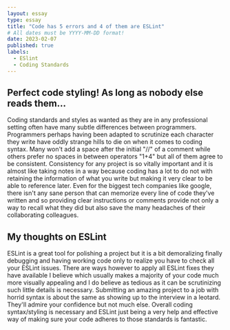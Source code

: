 ```yaml
---
layout: essay
type: essay
title: "Code has 5 errors and 4 of them are ESLint"
# All dates must be YYYY-MM-DD format!
date: 2023-02-07
published: true
labels:
  - ESlint
  - Coding Standards
---
```


## Perfect code styling! As long as nobody else reads them...
Coding standards and styles as wanted as they are in any professional setting often have many subtle differences between programmers. Programmers perhaps having been adapted to scrutinize each character they write have oddly strange hills to die on when it comes to coding syntax. Many won't add a space after the initial "//" of a comment while others prefer no spaces in between operators "1+4" but all of them agree to be consistent. Consistency for any project is so vitally important and it is almost like taking notes in a way because coding has a lot to do not with retaining the information of what you write but making it very clear to be able to reference later. Even for the biggest tech companies like google, there isn't any sane person that can memorize every line of code they've written and so providing clear instructions or comments provide not only a way to recall what they did but also save the many headaches of their collaborating colleagues. 

## My thoughts on ESLint 
ESLint is a great tool for polishing a project but it is a bit demoralizing finally debugging and having working code only to realize you have to check all your ESLint issues. There are ways however to apply all ESLint fixes they have available I believe which usually makes a majority of your code much more visually appealing and I do believe as tedious as it can be scrutinizing such little details is necessary. Submitting an amazing project to a job with horrid syntax is about the same as showing up to the interview in a leotard. They'll admire your confidence but not much else. Overall coding syntax/styling is necessary and ESLint just being a very help and effective way of making sure your code adheres to those standards is fantastic.  
